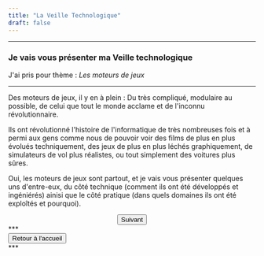 ```yaml
---
title: "La Veille Technologique"
draft: false
---
```

***
### Je vais vous présenter ma Veille technologique
J'ai pris pour thème : _Les moteurs de jeux_
***
Des moteurs de jeux, il y en à plein : Du très compliqué, modulaire au possible,
de celui que tout le monde acclame et de l'inconnu révolutionnaire.

Ils ont révolutionné l'histoire de l'informatique de très nombreuses fois et à
permi aux gens comme nous de pouvoir voir des films de plus en plus évolués
techniquement, des jeux de plus en plus léchés graphiquement, de simulateurs de
vol plus réalistes, ou tout simplement des voitures plus sûres.

Oui, les moteurs de jeux sont partout, et je vais vous présenter quelques uns 
d'entre-eux, du côté technique (comment ils ont été développés et ingéniérés)
ainisi que le côté pratique (dans quels domaines ils ont été exploîtés et
pourquoi).

<div align="center"><button onclick="window.location.href='https://azrael-iii.github.io/portfolio.github.io/veille/veille_p2';">Suivant</button></div>
***
<div align="left"><button onclick="window.location.href='https://azrael-iii.github.io/portfolio.github.io/';">Retour à l'accueil</button></div>
***
